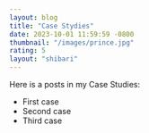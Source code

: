 ```yaml
---
layout: blog
title: "Case Stydies"
date: 2023-10-01 11:59:59 -0800
thumbnail: "/images/prince.jpg"
rating: 5
layout: "shibari"
---
```


Here is a posts in my Case Studies:

- First case
- Second case
- Third case
